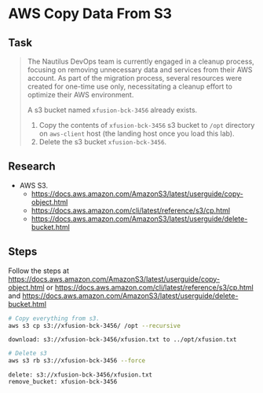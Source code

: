 # AWS Copy Data From S3

## Task

> The Nautilus DevOps team is currently engaged in a cleanup process, focusing on removing unnecessary data and services from their AWS account. As part of the migration process, several resources were created for one-time use only, necessitating a cleanup effort to optimize their AWS environment.
>
> A s3 bucket named `xfusion-bck-3456` already exists.
> 1. Copy the contents of `xfusion-bck-3456` s3 bucket to `/opt` directory on `aws-client` host (the landing host once you load this lab).
> 2. Delete the s3 bucket `xfusion-bck-3456`.

## Research

* AWS S3.
  * https://docs.aws.amazon.com/AmazonS3/latest/userguide/copy-object.html
  * https://docs.aws.amazon.com/cli/latest/reference/s3/cp.html
  * https://docs.aws.amazon.com/AmazonS3/latest/userguide/delete-bucket.html

## Steps

Follow the steps at https://docs.aws.amazon.com/AmazonS3/latest/userguide/copy-object.html or https://docs.aws.amazon.com/cli/latest/reference/s3/cp.html and https://docs.aws.amazon.com/AmazonS3/latest/userguide/delete-bucket.html

```bash
# Copy everything from s3.
aws s3 cp s3://xfusion-bck-3456/ /opt --recursive
```

```
download: s3://xfusion-bck-3456/xfusion.txt to ../opt/xfusion.txt
```

```bash
# Delete s3
aws s3 rb s3://xfusion-bck-3456 --force
```

```
delete: s3://xfusion-bck-3456/xfusion.txt
remove_bucket: xfusion-bck-3456
```
